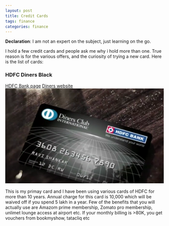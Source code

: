 ```yaml
---
layout: post
title: Credit Cards 
tags: finance
categories: finance
---
```


**Declaration**: I am not an expert on the subject, just learning on the go.

I hold a few credit cards and people ask me why i hold more than one. True reason is for the various offers, and the curiosity of trying a new card. Here is the list of cards: 

### HDFC Diners Black
[HDFC Bank page](https://www.hdfcbankdinersclub.com/diners-club-black)
[Diners website](https://www.hdfcbank.com/personal/pay/cards/credit-cards/diners-club-black)
![Diners Black](/assets/media/creditcards/hdfc_diners_club_black.png)

This is my primay card and I have been using various cards of HDFC for more than 10 years. Annual charge for this card is 10,000 which will be waived off if you spend 5 lakh in a year. Few of the benefits that you will actually use are Amazom prime membership, Zomato pro membership, unlimet lounge access at airport etc. If your monthly billing is >80K, you get vouchers from bookmyshow, tatacliq etc

